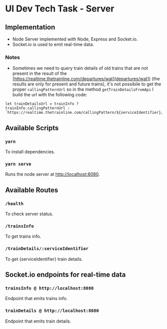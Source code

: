 # UI Dev Tech Task - Server

## Implementation

* Node Server implemented with Node, Express and Socket.io.
* Socket.io is used to emit real-time data.

### Notes

* Sometimes we need to query train details of old trains that are not present in the result of the [https://realtime.thetrainline.com/departures/wat](departures/wat]) (the results are only for present and future trains), it's not possibile to get the proper `callingPatternUrl` so in the method `getTrainDetailsFromApi` I build the url with the following code:
```
let trainDetailsUrl = trainInfo ? 
trainInfo.callingPatternUrl : 
`https://realtime.thetrainline.com/callingPattern/${serviceIdentifier}/${dateFormatted}`;
``` 

## Available Scripts

### `yarn`

To install dependencies.

### `yarn serve`

Runs the node server at [http://localhost:8080](http://localhost:8080).

## Available Routes

### `/health`

To check server status.

### `/trainsInfo`

To get trains info.

### `/trainDetails/:serviceIdentifier`

To get {serviceIdentifier} train details.

## Socket.io endpoints for real-time data

### `trainsInfo @ http://localhost:8080`

Endpoint that emits trains info.

### `trainDetails @ http://localhost:8080`

Endpoint that emits train details.
